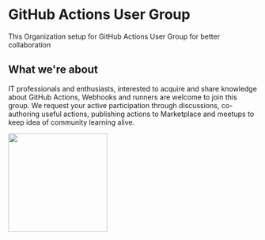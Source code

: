 # GitHub Actions User Group

This Organization setup for GitHub Actions User Group for better collaboration 

## What we're about

IT professionals and enthusiasts, interested to acquire and share knowledge about GitHub Actions, Webhooks and runners are welcome to join this group. We request your active participation through discussions, co-authoring useful actions, publishing actions to Marketplace and meetups to keep idea of community learning alive.

<a href="https://github.com/GHActUG/home/issues/new?assignees=&labels=action&template=actions-group-reg.yml&title=%5BName%5D%3A+"> 
  <img width="200px" src="https://user-images.githubusercontent.com/10282550/202175172-a34575a0-823b-4bff-a1bc-218fcde2b5ec.png" />
</a>
